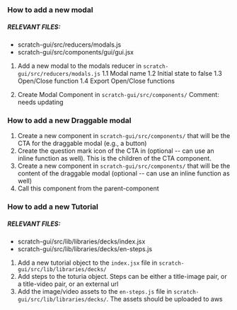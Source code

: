 ### How to add a new modal
##### RELEVANT FILES: 
- scratch-gui/src/reducers/modals.js
- scratch-gui/src/components/gui/gui.jsx

1. Add a new modal to the modals reducer in `scratch-gui/src/reducers/modals.js`
1.1 Modal name
1.2 Initial state to false
1.3 Open/Close function
1.4 Export Open/Close functions

2. Create Modal Component in `scratch-gui/src/components/`
Comment: needs updating



### How to add a new Draggable modal

1. Create a new component in `scratch-gui/src/components/` that will be the CTA for the draggable modal (e.g., a button)
2. Create the question mark icon of the CTA in (optional -- can use an inline function as well). This is the children of the CTA component.
3. Create a new component in `scratch-gui/src/components/` that will be the content of the draggable modal (optional -- can use an inline function as well)
4. Call this component from the parent-component

### How to add a new Tutorial
##### RELEVANT FILES:
- scratch-gui/src/lib/libraries/decks/index.jsx
- scratch-gui/src/lib/libraries/decks/en-steps.js

1. Add a new tutorial object to the `index.jsx` file in `scratch-gui/src/lib/libraries/decks/`
2. Add steps to the toturia object. Steps can be either a title-image pair, or a title-video pair, or an external url
3. Add the image/video assets to the `en-steps.js` file in `scratch-gui/src/lib/libraries/decks/`. The assets should be uploaded to aws
